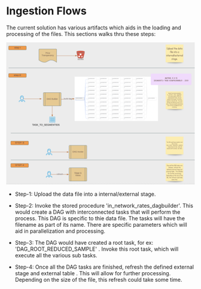 # <a name="ingestion-flows"></a>Ingestion Flows

The current solution has various artifacts which aids in the loading and processing of the files. This sections walks thru these steps:

![](./soln_images/ingestion_steps.png)

- Step-1: Upload the data file into a internal/external stage. 
  
- Step-2: Invoke the stored procedure 'in_network_rates_dagbuilder'. This would create a DAG with interconnected tasks  that will perform the process. This DAG is specific to thie data file.  The tasks will have the filename as part of its name. There are specific parameters which will aid in parallelization and processing. 
  
- Step-3: The DAG would have created a root task, for ex: 'DAG_ROOT_REDUCED_SAMPLE' . Invoke this root task, which will execute all the various  sub tasks.
  
- Step-4: Once all the DAG tasks are finished, refresh the defined external stage and external table . This will allow for further processing. Depending on the size of the file, this refresh could take some time.